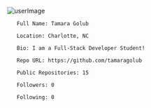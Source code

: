 ![userImage](https://avatars3.githubusercontent.com/u/55814090?v=4)
       
       Full Name: Tamara Golub
       
       Location: Charlotte, NC
       
       Bio: I am a Full-Stack Developer Student!
       
       Repo URL: https://github.com/tamaragolub
       
       Public Repositories: 15
       
       Followers: 0
       
       Following: 0 